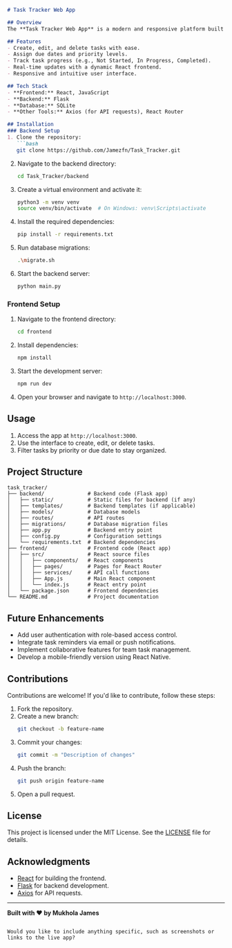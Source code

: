 ```markdown
# Task Tracker Web App

## Overview
The **Task Tracker Web App** is a modern and responsive platform built to help users effectively manage tasks. It provides features like task creation, editing, and progress tracking, ensuring users stay organized and productive.

## Features
- Create, edit, and delete tasks with ease.
- Assign due dates and priority levels.
- Track task progress (e.g., Not Started, In Progress, Completed).
- Real-time updates with a dynamic React frontend.
- Responsive and intuitive user interface.

## Tech Stack
- **Frontend:** React, JavaScript
- **Backend:** Flask
- **Database:** SQLite
- **Other Tools:** Axios (for API requests), React Router

## Installation
### Backend Setup
1. Clone the repository:
   ```bash
   git clone https://github.com/Jamezfn/Task_Tracker.git
   ```
2. Navigate to the backend directory:
   ```bash
   cd Task_Tracker/backend
   ```
3. Create a virtual environment and activate it:
   ```bash
   python3 -m venv venv
   source venv/bin/activate  # On Windows: venv\Scripts\activate
   ```
4. Install the required dependencies:
   ```bash
   pip install -r requirements.txt
   ```
5. Run database migrations:
   ```bash
   .\migrate.sh
   ```
6. Start the backend server:
   ```bash
   python main.py
   ```

### Frontend Setup
1. Navigate to the frontend directory:
   ```bash
   cd frontend
   ```
2. Install dependencies:
   ```bash
   npm install
   ```
3. Start the development server:
   ```bash
   npm run dev
   ```
4. Open your browser and navigate to `http://localhost:3000`.

## Usage
1. Access the app at `http://localhost:3000`.
2. Use the interface to create, edit, or delete tasks.
3. Filter tasks by priority or due date to stay organized.

## Project Structure
```
task_tracker/
├── backend/              # Backend code (Flask app)
│   ├── static/           # Static files for backend (if any)
│   ├── templates/        # Backend templates (if applicable)
│   ├── models/           # Database models
│   ├── routes/           # API routes
│   ├── migrations/       # Database migration files
│   ├── app.py            # Backend entry point
│   ├── config.py         # Configuration settings
│   └── requirements.txt  # Backend dependencies
├── frontend/             # Frontend code (React app)
│   ├── src/              # React source files
│   │   ├── components/   # React components
│   │   ├── pages/        # Pages for React Router
│   │   ├── services/     # API call functions
│   │   ├── App.js        # Main React component
│   │   └── index.js      # React entry point
│   └── package.json      # Frontend dependencies
└── README.md             # Project documentation
```

## Future Enhancements
- Add user authentication with role-based access control.
- Integrate task reminders via email or push notifications.
- Implement collaborative features for team task management.
- Develop a mobile-friendly version using React Native.

## Contributions
Contributions are welcome! If you'd like to contribute, follow these steps:
1. Fork the repository.
2. Create a new branch:
   ```bash
   git checkout -b feature-name
   ```
3. Commit your changes:
   ```bash
   git commit -m "Description of changes"
   ```
4. Push the branch:
   ```bash
   git push origin feature-name
   ```
5. Open a pull request.

## License
This project is licensed under the MIT License. See the [LICENSE](LICENSE) file for details.

## Acknowledgments
- [React](https://reactjs.org/) for building the frontend.
- [Flask](https://flask.palletsprojects.com/) for backend development.
- [Axios](https://axios-http.com/) for API requests.
---

**Built with ❤️ by Mukhola James**
```

Would you like to include anything specific, such as screenshots or links to the live app?